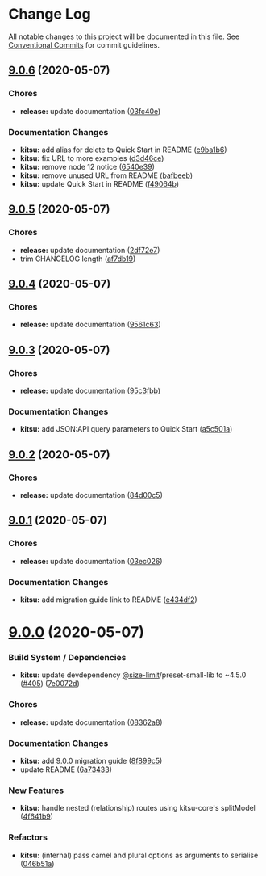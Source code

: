 # Change Log

All notable changes to this project will be documented in this file.
See [Conventional Commits](https://conventionalcommits.org) for commit guidelines.

## [9.0.6](https://github.com/wopian/kitsu/tree/master/packages/kitsu/compare/v9.0.5...v9.0.6) (2020-05-07)


### Chores

* **release:** update documentation ([03fc40e](https://github.com/wopian/kitsu/tree/master/packages/kitsu/commit/03fc40e))


### Documentation Changes

* **kitsu:** add alias for delete to Quick Start in README ([c9ba1b6](https://github.com/wopian/kitsu/tree/master/packages/kitsu/commit/c9ba1b6))
* **kitsu:** fix URL to more examples ([d3d46ce](https://github.com/wopian/kitsu/tree/master/packages/kitsu/commit/d3d46ce))
* **kitsu:** remove node 12 notice ([6540e39](https://github.com/wopian/kitsu/tree/master/packages/kitsu/commit/6540e39))
* **kitsu:** remove unused URL from README ([bafbeeb](https://github.com/wopian/kitsu/tree/master/packages/kitsu/commit/bafbeeb))
* **kitsu:** update Quick Start in README ([f49064b](https://github.com/wopian/kitsu/tree/master/packages/kitsu/commit/f49064b))





## [9.0.5](https://github.com/wopian/kitsu/tree/master/packages/kitsu/compare/v9.0.4...v9.0.5) (2020-05-07)


### Chores

* **release:** update documentation ([2df72e7](https://github.com/wopian/kitsu/tree/master/packages/kitsu/commit/2df72e7))
* trim CHANGELOG length ([af7db19](https://github.com/wopian/kitsu/tree/master/packages/kitsu/commit/af7db19))





## [9.0.4](https://github.com/wopian/kitsu/tree/master/packages/kitsu/compare/v9.0.3...v9.0.4) (2020-05-07)


### Chores

* **release:** update documentation ([9561c63](https://github.com/wopian/kitsu/tree/master/packages/kitsu/commit/9561c63))





## [9.0.3](https://github.com/wopian/kitsu/tree/master/packages/kitsu/compare/v9.0.2...v9.0.3) (2020-05-07)


### Chores

* **release:** update documentation ([95c3fbb](https://github.com/wopian/kitsu/tree/master/packages/kitsu/commit/95c3fbb))


### Documentation Changes

* **kitsu:** add JSON:API query parameters to Quick Start ([a5c501a](https://github.com/wopian/kitsu/tree/master/packages/kitsu/commit/a5c501a))





## [9.0.2](https://github.com/wopian/kitsu/tree/master/packages/kitsu/compare/v9.0.1...v9.0.2) (2020-05-07)


### Chores

* **release:** update documentation ([84d00c5](https://github.com/wopian/kitsu/tree/master/packages/kitsu/commit/84d00c5))





## [9.0.1](https://github.com/wopian/kitsu/tree/master/packages/kitsu/compare/v9.0.0...v9.0.1) (2020-05-07)


### Chores

* **release:** update documentation ([03ec026](https://github.com/wopian/kitsu/tree/master/packages/kitsu/commit/03ec026))


### Documentation Changes

* **kitsu:** add migration guide link to README ([e434df2](https://github.com/wopian/kitsu/tree/master/packages/kitsu/commit/e434df2))





# [9.0.0](https://github.com/wopian/kitsu/tree/master/packages/kitsu/compare/v8.3.1...v9.0.0) (2020-05-07)


### Build System / Dependencies

* **kitsu:** update devdependency [@size-limit](https://github.com/size-limit)/preset-small-lib to ~4.5.0 ([#405](https://github.com/wopian/kitsu/tree/master/packages/kitsu/issues/405)) ([7e0072d](https://github.com/wopian/kitsu/tree/master/packages/kitsu/commit/7e0072d))


### Chores

* **release:** update documentation ([08362a8](https://github.com/wopian/kitsu/tree/master/packages/kitsu/commit/08362a8))


### Documentation Changes

* **kitsu:** add 9.0.0 migration guide ([8f899c5](https://github.com/wopian/kitsu/tree/master/packages/kitsu/commit/8f899c5))
* update README ([6a73433](https://github.com/wopian/kitsu/tree/master/packages/kitsu/commit/6a73433))


### New Features

* **kitsu:** handle nested (relationship) routes using kitsu-core's splitModel ([4f641b9](https://github.com/wopian/kitsu/tree/master/packages/kitsu/commit/4f641b9))


### Refactors

* **kitsu:** (internal) pass camel and plural options as arguments to serialise ([046b51a](https://github.com/wopian/kitsu/tree/master/packages/kitsu/commit/046b51a))
